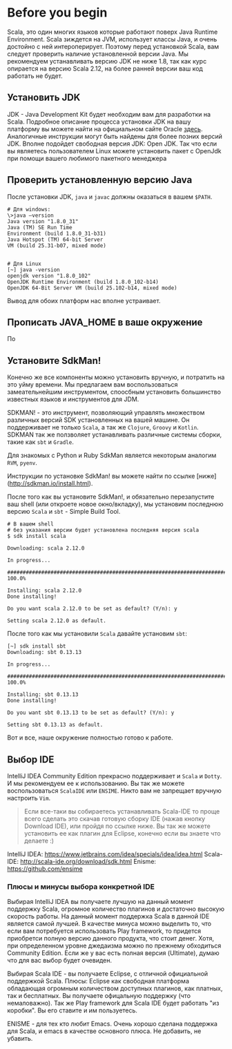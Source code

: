 Before you begin
================

Scala, это один многих языков которые работают поверх Java Runtime Environment.
Scala зиждется на JVM, использует классы Java, и очень достойно с ней
интероперирует. Поэтому перед установкой Scala, вам следует проверить наличие
установленной версии Java. Мы рекомендуем устанавливать версию JDK не ниже 1.8,
так как курс опирается на версию Scala 2.12, на более ранней версии ваш код
работать не будет.

## Установить JDK
JDK - Java Development Kit будет необходим вам для разработки на Scala.
Подробное описание процесса установки JDK на вашу платформу вы можете найти на
официальном сайте Oracle [здесь](https://docs.oracle.com/javase/8/docs/technotes/guides/install/install_overview.html).
Аналогичные инструкции могут быть найдены для более позних версий JDK.
Вполне подойдет свободная версия JDK: Open JDK. Так что если вы являетесь
пользователем Linux можете установить пакет с OpenJdk при помощи вашего
любимого пакетного менеджера


## Проверить установленную версию Java
После установки JDK, `java` и `javac` должны оказаться в вашем `$PATH`.

    # Для windows:
    \>java –version
    Java version "1.8.0_31"
    Java (TM) SE Run Time
    Environment (build 1.8.0_31-b31)
    Java Hotspot (TM) 64-bit Server
    VM (build 25.31-b07, mixed mode)


    # Для Linux
    [~] java -version
    openjdk version "1.8.0_102"
    OpenJDK Runtime Environment (build 1.8.0_102-b14)
    OpenJDK 64-Bit Server VM (build 25.102-b14, mixed mode)

Вывод для обоих платформ нас вполне устраивает.


## Прописать JAVA_HOME в ваше окружение
По


## Установите SdkMan!
Конечно же все компоненты можно установить вручную, и потратить на это уйму
времени. Мы предлагаем вам воспользоваться замеательнейшим инструментом,
споосбным установить большинство известных языков и инструментов для JDM.

SDKMAN! - это инструмент, позволяющий управлять множеством различных версий
SDK установленных на вашей машине. Он поддерживает не только `Scala`, а
так же `Clojure`, `Groovy` и `Kotlin`. SDKMAN так же ползволяет устанавливать
различные системы сборки, такие как `sbt` и `Gradle`.

Для знакомых с Python и Ruby SdkMan является некоторым аналогим `RVM`, `pyenv`.

Инструкции по установке SdkMan! вы можете найти по ссылке [ниже]
(http://sdkman.io/install.html).

После того как вы установите SdkMan!, и обязательно перезапустите ваш shell
(или откроете новое окно/вкладку), мы установим последнюю версию `Scala` и
`sbt` - Simple Build Tool.

    # В вашем shell
    # без указания версии будет установлена последняя версия scala
    $ sdk install scala

    Downloading: scala 2.12.0

    In progress...

    ######################################################################## 100.0%

    Installing: scala 2.12.0
    Done installing!

    Do you want scala 2.12.0 to be set as default? (Y/n): y

    Setting scala 2.12.0 as default.


После того как мы установили `Scala` давайте установим `sbt`:

    [~] sdk install sbt
    Downloading: sbt 0.13.13

    In progress...

    ######################################################################## 100.0%

    Installing: sbt 0.13.13
    Done installing!

    Do you want sbt 0.13.13 to be set as default? (Y/n): y

    Setting sbt 0.13.13 as default.

Вот и все, наше окружение полностью готово к работе.


## Выбор IDE
IntelliJ IDEA Community Edition прекрасно поддерживает и `Scala` и `Dotty`. И
мы рекомендуем ее к использованию. Вы так же можете воспользоваться `ScalaIDE`
или `ENSIME`. Никто вам не запрещает вручную настроить `Vim`.

> Если все-таки вы собираетесь устанавливать Scala-IDE то проще всего сделать
> это скачав готовую сборку IDE (нажав кнопку Download IDE), или пройдя по
> ссылке ниже. Вы так же можете установить ее как плагин для Eclipse, конечно
> если вы знаете что делаете :)

IntelliJ IDEA: https://www.jetbrains.com/idea/specials/idea/idea.html
Scala-IDE: http://scala-ide.org/download/sdk.html
Enisme: https://github.com/ensime


### Плюсы и минусы выбора конкретной IDE
Выбирая IntelliJ IDEA вы получаете лучшую на данный момент поддержку Scala,
огромное количество плагинов и достаточно высокую скорость работы. На данный
момент поддержка Scala в данной IDE является самой лучшей. В качестве минуса
можно выделить то, что если вам потребуется использовать Play framework, то
придется приобретси полную версию данного продукта, что стоит денег. Хотя,
при определенном уровне джедаизма можно по прежнему обходиться Community
Edition. Если же у вас есть полная версия (Ultimate), думаю что для вас выбор
будет очевиден.

Выбирая Scala IDE - вы получаете Eclipse, с отличной официальной поддержкой
Scala. Плюсы: Eclipse как свободная платформа обладающая огромным количеством
доступных плагинов, как платных, так и бесплатных. Вы получаете офицальную
поддержку (что немаловажно). Так же Play framework для Scala IDE будет работать
"из коробки". Вы его ставите и им пользуетесь.

ENISME - для тех кто любит Emacs. Очень хорошо сделана поддержка для Scala, и
emacs в качестве основного плюса. Не добавить, не убавить.

